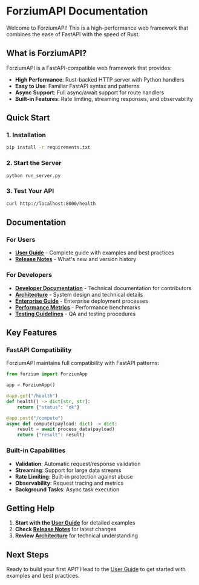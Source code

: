 # ForziumAPI Documentation

Welcome to ForziumAPI! This is a high-performance web framework that combines the ease of FastAPI with the speed of Rust.

## What is ForziumAPI?

ForziumAPI is a FastAPI-compatible web framework that provides:
- **High Performance**: Rust-backed HTTP server with Python handlers
- **Easy to Use**: Familiar FastAPI syntax and patterns
- **Async Support**: Full async/await support for route handlers
- **Built-in Features**: Rate limiting, streaming responses, and observability

## Quick Start

### 1. Installation
```bash
pip install -r requirements.txt
```

### 2. Start the Server
```bash
python run_server.py
```

### 3. Test Your API
```bash
curl http://localhost:8000/health
```

## Documentation

### For Users
- **[User Guide](USER_GUIDE.md)** - Complete guide with examples and best practices
- **[Release Notes](release_notes.md)** - What's new and version history

### For Developers
- **[Developer Documentation](developer/README.md)** - Technical documentation for contributors
- **[Architecture](developer/architecture.md)** - System design and technical details
- **[Enterprise Guide](developer/enterprise_adoption_note.md)** - Enterprise deployment processes
- **[Performance Metrics](developer/performance_baseline.md)** - Performance benchmarks
- **[Testing Guidelines](developer/normalization_rules.md)** - QA and testing procedures

## Key Features

### FastAPI Compatibility
ForziumAPI maintains full compatibility with FastAPI patterns:

```python
from forzium import ForziumApp

app = ForziumApp()

@app.get("/health")
def health() -> dict[str, str]:
    return {"status": "ok"}

@app.post("/compute")
async def compute(payload: dict) -> dict:
    result = await process_data(payload)
    return {"result": result}
```

### Built-in Capabilities
- **Validation**: Automatic request/response validation
- **Streaming**: Support for large data streams
- **Rate Limiting**: Built-in protection against abuse
- **Observability**: Request tracing and metrics
- **Background Tasks**: Async task execution

## Getting Help

1. **Start with the [User Guide](USER_GUIDE.md)** for detailed examples
2. **Check [Release Notes](release_notes.md)** for latest changes
3. **Review [Architecture](architecture.md)** for technical understanding

## Next Steps

Ready to build your first API? Head to the [User Guide](USER_GUIDE.md) to get started with examples and best practices.
